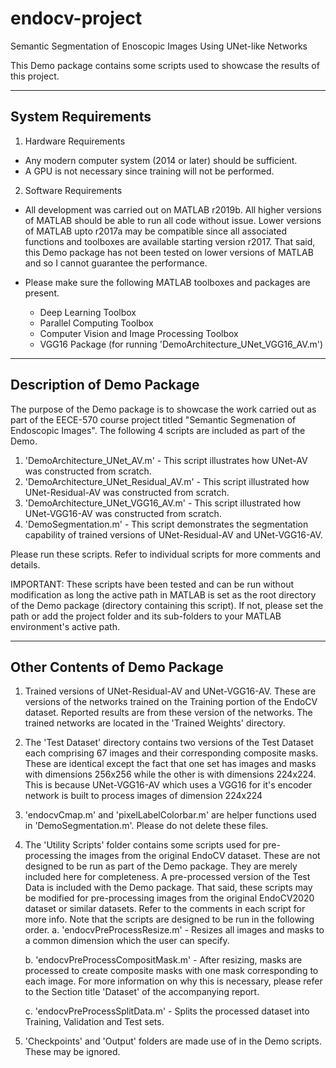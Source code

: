 # endocv-project
Semantic Segmentation of Enoscopic Images Using UNet-like Networks

This Demo package contains some scripts used to showcase the results of this project.

--------------------
System Requirements
--------------------

1. Hardware Requirements

- Any modern computer system (2014 or later) should be sufficient. 
- A GPU is not necessary since training will not be performed.

2. Software Requirements

- All development was carried out on MATLAB r2019b. All higher versions of MATLAB should be able to run all code without issue. Lower versions of MATLAB upto r2017a may be compatible since all associated functions and toolboxes are available starting version r2017. That said, this Demo package has not been tested on lower versions of MATLAB and so I cannot guarantee the performance.

- Please make sure the following MATLAB toolboxes and packages are present.
	- Deep Learning Toolbox
	- Parallel Computing Toolbox
	- Computer Vision and Image Processing Toolbox
	- VGG16 Package (for running 'DemoArchitecture_UNet_VGG16_AV.m')

----------------------------
Description of Demo Package
----------------------------

The purpose of the Demo package is to showcase the work carried out as part of the EECE-570 course project titled "Semantic Segmenation of Endoscopic Images". The following 4 scripts are included as part of the Demo.

1. 'DemoArchitecture_UNet_AV.m'		 - This script illustrates how UNet-AV was constructed from scratch. 
2. 'DemoArchitecture_UNet_Residual_AV.m' - This script illustrated how UNet-Residual-AV was constructed from scratch.
3. 'DemoArchitecture_UNet_VGG16_AV.m'	 - This script illustrated how UNet-VGG16-AV was constructed from scratch.
4. 'DemoSegmentation.m'			 - This script demonstrates the segmentation capability of trained versions of UNet-Residual-AV and UNet-VGG16-AV.

Please run these scripts. Refer to individual scripts for more comments and details.

IMPORTANT: These scripts have been tested and can be run without modification as long the active path in MATLAB is set as the root directory of the Demo package (directory containing this script). If not, please set the path or add the project folder and its sub-folders to your MATLAB environment's active path.

----------------------------
Other Contents of Demo Package
----------------------------

1. Trained versions of UNet-Residual-AV and UNet-VGG16-AV. These are versions of the networks trained on the Training portion of the EndoCV dataset. Reported results are from these version of the networks. The trained networks are located in the 'Trained Weights' directory.

2. The 'Test Dataset' directory contains two versions of the Test Dataset each comprising 67 images and their corresponding composite masks. These are identical except the fact that one set has images and masks with dimensions 256x256 while the other is with dimensions 224x224. This is because UNet-VGG16-AV which uses a VGG16 for it's encoder network is built to process images of dimension 224x224

3. 'endocvCmap.m' and 'pixelLabelColorbar.m' are helper functions used in 'DemoSegmentation.m'. Please do not delete these files.

4. The 'Utility Scripts' folder contains some scripts used for pre-processing the images from the original EndoCV dataset. These are not designed to be run as part of the Demo package. They are merely included here for completeness. A pre-processed version of the Test Data is included with the Demo package. That said, these scripts may be modified for pre-processing images from the original EndoCV2020 dataset or similar datasets. Refer to the comments in each script for more info. Note that the scripts are designed to be run in the following order.
	a. 'endocvPreProcessResize.m'		- Resizes all images and masks to a common dimension which the user can specify.

	b. 'endocvPreProcessCompositMask.m'	- After resizing, masks are processed to create composite masks with one mask corresponding to each image. For more information on why this is necessary, please refer to the Section title 'Dataset' of the accompanying report.

	c. 'endocvPreProcessSplitData.m'	- Splits the processed dataset into Training, Validation and Test sets.

5. 'Checkpoints' and 'Output' folders are made use of in the Demo scripts. These may be ignored.
